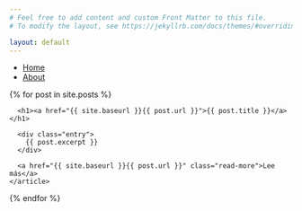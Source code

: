 ```yaml
---
# Feel free to add content and custom Front Matter to this file.
# To modify the layout, see https://jekyllrb.com/docs/themes/#overriding-theme-defaults

layout: default
---
```

<ul>
    <li><a href="">Home</a></li>
    <li><a href="https://github.com/Jsangal/Jsangal.github.io">About</a></li>
</ul>

<div class="posts">
  {% for post in site.posts %}
    <article class="post">

      <h1><a href="{{ site.baseurl }}{{ post.url }}">{{ post.title }}</a></h1>

      <div class="entry">
        {{ post.excerpt }}
      </div>

      <a href="{{ site.baseurl }}{{ post.url }}" class="read-more">Lee más</a>
    </article>
  {% endfor %}
</div>
